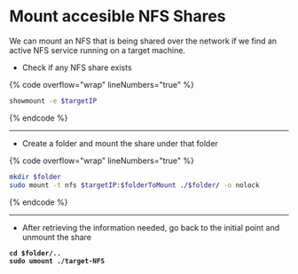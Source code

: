 # Mount accesible NFS Shares

We can mount an NFS that is being shared over the network if we find an active NFS service running on a target machine.

* Check if any NFS share exists

{% code overflow="wrap" lineNumbers="true" %}
```bash
showmount -e $targetIP
```
{% endcode %}

***

* Create a folder and mount the share under that folder

{% code overflow="wrap" lineNumbers="true" %}
```bash
mkdir $folder
sudo mount -t nfs $targetIP:$folderToMount ./$folder/ -o nolock
```
{% endcode %}

***

* After retrieving the information needed, go back to the initial point and unmount the share

<pre class="language-bash" data-overflow="wrap" data-line-numbers><code class="lang-bash"><strong>cd $folder/..
</strong><strong>sudo umount ./target-NFS
</strong></code></pre>
